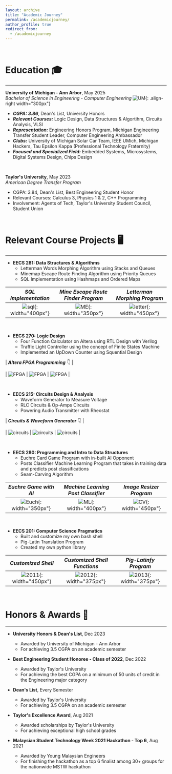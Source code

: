 ```yaml
---
layout: archive
title: "Academic Journey"
permalink: /academicjourney/
author_profile: true
redirect_from:
  - /academicjourney
---
```


&nbsp;
&nbsp;


Education 🎓
======

-------------------------------  

**University of Michigan - Ann Arbor**, May 2025  
*Bachelor of Science in Engineering - Computer Engineering* 
![UM](/images/umich.png){: .align-right width="300px"}  
- ***CGPA: 3.86***, Dean's List, University Honors
- ***Relevant Courses:*** Logic Design, Data Structures & Algortihm, Circuits Analysis, VLSI
- ***Representation:*** Engineering Honors Program, Michigan Engineering Transfer Student Leader, Computer Engineering Ambassador
- ***Clubs:*** University of Michigan Solar Car Team, IEEE UMich, Michigan Hackers, Tau Epsilon Kappa (Professional Technology Fraternity)
- ***Focused and Specialized Field:*** Embedded Systems, Microsystems, Digital Systems Design, Chips Design

&nbsp;
&nbsp; 

     
**Taylor's University**, May 2023  
*American Degree Transfer Program*  
- CGPA: 3.84, Dean's List, Best Engineering Student Honor
- Relevant Courses: Calculus 3, Physics 1 & 2, C++ Programming
- Involvement: Agents of Tech, Taylor's University Student Council, Student Union   

&nbsp;
&nbsp;


Relevant Course Projects 🖥️
======

------------------------------- 

* **EECS 281: Data Structures & Algorithms**
  * Letterman Words Morphing Algorithm using Stacks and Queues
  * Minemap Escape Route Finding Algorithm using Priority Queues
  * SQL Implementation using Hashmaps and Ordered Maps

| ***SQL Implementation*** | ***Mine Escape Route Finder Program*** | ***Letterman Morphing Program*** | 
|:-----------------------:|:-----------------------:|:-----------------------:|
|  ![sql](/images/sql.png){: width="400px"} |  ![ME](/images/mineescape.png){: width="350px"}   |  ![letter](/images/letterman.png){: width="450px"} |

&nbsp;
&nbsp;

* **EECS 270: Logic Design**
  * Four Function Calculator on Altera using RTL Design with Verilog
  * Traffic Light Controller using the concept of Finite States Machine
  * Implemented an UpDown Counter using Squential Design

| ***Altera FPGA Programming*** 👇 |

|  ![FPGA](/images/FPGA.png) |  ![FPGA](/images/FPGA2.png)  |  ![FPGA](/images/FPGA3.png)  |

&nbsp;
&nbsp;

* **EECS 215: Circuits Design & Analysis**
  * Waveform Generator to Measure Voltage 
  * RLC Circuits & Op-Amps Circuits
  * Powering Audio Transmitter with Rheostat

| ***Circuits & Waveform Generator*** 👇 | 

|  ![circuits](/images/cir1.jpg) |  ![circuits](/images/cir2.jpg)  |  ![circuits](/images/cir3.jpg)  |

&nbsp;
&nbsp;

* **EECS 280: Programming and Intro to Data Structures**
  * Euchre Card Game Program with in-built AI Opponent
  * Posts Classifier Machine Learning Program that takes in training data and predicts post classifications
  * Seam-Carving Algorithm

| ***Euchre Game with AI*** | ***Machine Learning Post Classifier*** | ***Image Resizer Program*** | 
|:-----------------------:|:-----------------------:|:-----------------------:|
|  ![Euch](/images/euchre.png){: width="350px"} |  ![ML](/images/ml.png){: width="400px"}   |  ![CV](/images/cv.png){: width="450px"} |

&nbsp;
&nbsp;

* **EECS 201: Computer Science Pragmatics**
  * Built and customize my own bash shell
  * Pig-Latin Translation Program
  * Created my own python library

| ***Customized Shell*** | ***Customized Shell Functions*** | ***Pig-Latinfy Program*** | 
|:-----------------------:|:-----------------------:|:-----------------------:|
|  ![2011](/images/2012.PNG){: width="450px"} |  ![2012](/images/2011.PNG){: width="375px"}   |  ![2013](/images/2013.png){: width="375px"}   |

&nbsp;
&nbsp;


Honors & Awards 🏅
======

------------------------------- 

* **University Honors & Dean's List**, Dec 2023
  * Awarded by University of Michigan - Ann Arbor
  * For achieving 3.5 CGPA on an academic semester

* **Best Engineering Student Honoree - Class of 2022**, Dec 2022
  * Awarded by Taylor's University
  * For achieving the best CGPA on a minimum of 50 units of credit in the Engineering major category

* **Dean's List**, Every Semester
  * Awarded by Taylor's University
  * For achieving 3.5 CGPA on an academic semester

* **Taylor's Excellence Award**, Aug 2021
  * Awarded scholarships by Taylor's University
  * For achieving exceptional high school grades

* **Malaysian Student Technology Week 2021 Hackathon - Top 6**, Aug 2021
  * Awarded by Young Malaysian Engineers
  * For finishing the hackathon as a top 6 finalist among 30+ groups for the nationwide MSTW hackathon